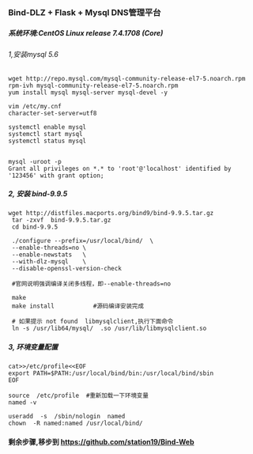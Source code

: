 ### Bind-DLZ + Flask + Mysql DNS管理平台
##### 系统环境:CentOS Linux release 7.4.1708 (Core)

###### 1,安装mysql 5.6
```
wget http://repo.mysql.com/mysql-community-release-el7-5.noarch.rpm
rpm-ivh mysql-community-release-el7-5.noarch.rpm
yum install mysql mysql-server mysql-devel -y
```

```
vim /etc/my.cnf
character-set-server=utf8
```

```
systemctl enable mysql
systemctl start mysql
systemctl status mysql


mysql -uroot -p
Grant all privileges on *.* to 'root'@'localhost' identified by '123456' with grant option;
```

##### 2, 安装 bind-9.9.5
```
wget http://distfiles.macports.org/bind9/bind-9.9.5.tar.gz
 tar -zxvf  bind-9.9.5.tar.gz
 cd bind-9.9.5
 
 ./configure --prefix=/usr/local/bind/  \
 --enable-threads=no \
 --enable-newstats   \
 --with-dlz-mysql    \
 --disable-openssl-version-check
 
 #官网说明强调编译关闭多线程，即--enable-threads=no
 
 make
 make install           #源码编译安装完成
 
 # 如果提示 not found  libmysqlclient,执行下面命令
 ln -s /usr/lib64/mysql/  .so /usr/lib/libmysqlclient.so
```
##### 3, 环境变量配置
```
cat>>/etc/profile<<EOF 
export PATH=$PATH:/usr/local/bind/bin:/usr/local/bind/sbin
EOF

source  /etc/profile  #重新加载一下环境变量
named -v 
 
useradd  -s  /sbin/nologin  named
chown  -R named:named /usr/local/bind/
```

#### 剩余步骤,移步到 https://github.com/station19/Bind-Web

